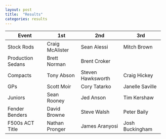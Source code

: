 ```yaml
---
layout: post
title:  "Results"
categories: results
---
```


| Event         | 1st           | 2nd   | 3rd     |
| ------------- |-------------  | ----- | ------- |
| Stock Rods	| Craig McAlister	| Sean Alessi	| Mitch Brown |
| Production Sedans	| Brett Norman	| Brent Croker |
| Compacts	| Tony Abson	| Steven Hawksworth | Craig Hickey |
| GPs	| Scott Moir	| Cory Tatarko	| Janelle Saville |
| Juniors	| Sean Rooney	| Jed Anson	| Tim Kershaw |
| Fender Benders	| David Browne	| Steve Walsh	| Peter Baily |
| F500s ACT Title	| Nathan Pronger	| James Aranyosi	| Josh Buckingham |
